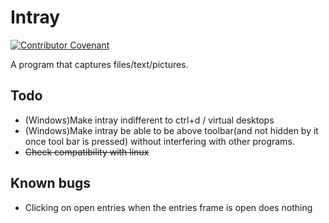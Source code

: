 # Intray
[![Contributor Covenant](https://img.shields.io/badge/Contributor%20Covenant-2.1-4baaaa.svg)](CODE_OF_CONDUCT.md)

A program that captures files/text/pictures.


## Todo

- (Windows)Make intray indifferent to ctrl+d / virtual desktops
- (Windows)Make intray be able to be above toolbar(and not hidden by it once tool bar is pressed) without interfering with other programs.
- ~~Check compatibility with linux~~

## Known bugs

- Clicking on open entries when the entries frame is open does nothing
